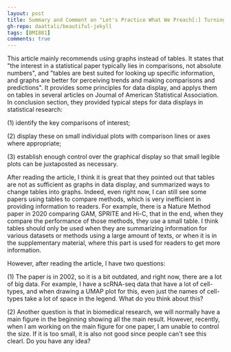 ```yaml
---
layout: post
title: Summary and Comment on "Let's Practice What We Preach[:] Turning Tables into Graphs"
gh-repo: daattali/beautiful-jekyll
tags: [BMI881]
comments: true
---
```


This article mainly recommends using graphs instead of tables. It states that "the interest in a statistical paper typically lies in comparisons, not absolute numbers", and "tables are best suited for looking up specific information, and graphs are better for perceiving trends and making comparisons and predictions".
It provides some principles for data display, and applys them on tables in several articles on Journal of American Statistical Association. 
In conclusion section, they provided typical steps for data displays in statistical research:

(1) identify the key comparisons of interest;

(2) display these on small individual plots with comparison lines or axes where appropriate;

(3) establish enough control over the graphical display so that small legible plots can be juxtaposted as necessary.

After reading the article, I think it is great that they pointed out that tables are not as sufficient as graphs in data display, and summarized ways to change tables into graphs. Indeed, even right now, I can still see some papers using tables to compare methods, which is very inefficient in providing information to readers. For example, there is a Nature Method paper in 2020 comparing GAM, SPRITE and Hi-C, that in the end, when they compare the performance of those methods, they use a small table. I think tables should only be used when they are summarizing information for various datasets or methods using a large amount of texts, or when it is in the supplementary material, where this part is used for readers to get more information.

However, after reading the article, I have two questions:

(1) The paper is in 2002, so it is a bit outdated, and right now, there are a lot of big data. For example, I have a scRNA-seq data that have a lot of cell-types, and when drawing a UMAP plot for this, even just the names of cell-types take a lot of space in the legend. What do you think about this?

(2) Another question is that in biomedical research, we will normally have a main figure in the beginning showing all the main result. However, recently, when I am working on the main figure for one paper, I am unable to control the size. If it is too small, it is also not good since people can't see this clearl. Do you have any idea?
